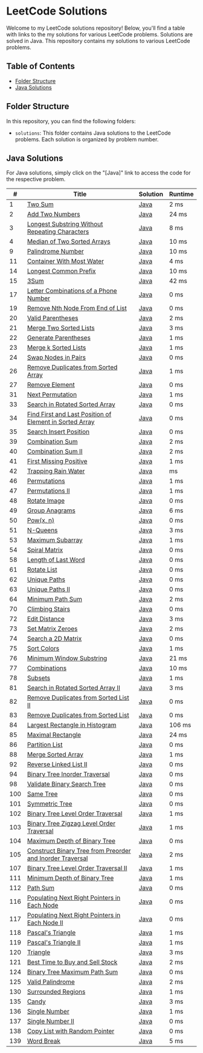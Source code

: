 # LeetCode Solutions

Welcome to my LeetCode solutions repository! Below, you'll find a table with links to the my solutions for various LeetCode problems. Solutions are solved in Java.
This repository contains my solutions to various LeetCode problems.

## Table of Contents

- [Folder Structure](#folder-structure)
- [Java Solutions](#java-solutions)

## Folder Structure

In this repository, you can find the following folders:

- `solutions`: This folder contains Java solutions to the LeetCode problems. Each solution is organized by problem number.

## Java Solutions

For Java solutions, simply click on the "[Java]" link to access the code for the respective problem.

| # | Title | Solution | Runtime |
|---| ----- | -------- | ------- |
|1|[ Two Sum](https://leetcode.com/problems/two-sum/)|[Java](./Solutions/1.%20Two%20Sum.java)|2 ms|
|2|[ Add Two Numbers](https://leetcode.com/problems/add-two-numbers/)|[Java](./Solutions/2.%20Add%20Two%20Numbers.java)|24 ms|
|3|[ Longest Substring Without Repeating Characters](https://leetcode.com/problems/longest-substring-without-repeating-characters/)|[Java](./Solutions/3.%20Longest%20Substring%20Without%20Repeating%20Characters.java)|8 ms|
|4|[ Median of Two Sorted Arrays](https://leetcode.com/problems/median-of-two-sorted-arrays/)|[Java](./Solutions/4.%20Median%20of%20Two%20Sorted%20Arrays.java)|10 ms|
|9|[ Palindrome Number](https://leetcode.com/problems/palindrome-number/)|[Java](./Solutions/9.%20Palindrome%20Number.java)|10 ms|
|11|[ Container With Most Water](https://leetcode.com/problems/container-with-most-water/)|[Java](./Solutions/11.%20Container%20With%20Most%20Water.java)|4 ms|
|14|[ Longest Common Prefix](https://leetcode.com/problems/longest-common-prefix/)|[Java](./Solutions/14.%20Longest%20Common%20Prefix.java)|10 ms|
|15|[ 3Sum](https://leetcode.com/problems/3sum/)|[Java](./Solutions/15.%203Sum.java)|42 ms|
|17|[ Letter Combinations of a Phone Number](https://leetcode.com/problems/letter-combinations-of-a-phone-number/)|[Java](./Solutions/17.%20Letter%20Combinations%20of%20a%20Phone%20Number.java)|0 ms|
|19|[ Remove Nth Node From End of List](https://leetcode.com/problems/remove-nth-node-from-end-of-list/)|[Java](./Solutions/19.%20Remove%20Nth%20Node%20From%20End%20of%20List.java)|0 ms|
|20|[ Valid Parentheses](https://leetcode.com/problems/valid-parentheses/)|[Java](./Solutions/20.%20Valid%20Parentheses.java)|2 ms|
|21|[ Merge Two Sorted Lists](https://leetcode.com/problems/merge-two-sorted-lists/)|[Java](./Solutions/21.%20Merge%20Two%20Sorted%20Lists.java)|3 ms|
|22|[ Generate Parentheses](https://leetcode.com/problems/generate-parentheses/)|[Java](./Solutions/22.%20Generate%20Parentheses.java)|1 ms|
|23|[ Merge k Sorted Lists](https://leetcode.com/problems/merge-k-sorted-lists/)|[Java](./Solutions/23.%20Merge%20k%20Sorted%20Lists.java)|1 ms|
|24|[ Swap Nodes in Pairs](https://leetcode.com/problems/swap-nodes-in-pairs/)|[Java](./Solutions/24.%20Swap%20Nodes%20in%20Pairs.java)|0 ms|
|26|[ Remove Duplicates from Sorted Array](https://leetcode.com/problems/remove-duplicates-from-sorted-array/)|[Java](./Solutions/26.%20Remove%20Duplicates%20from%20Sorted%20Array.java)|1 ms|
|27|[ Remove Element](https://leetcode.com/problems/remove-element/)|[Java](./Solutions/27.%20Remove%20Element.java)|0 ms|
|31|[ Next Permutation](https://leetcode.com/problems/next-permutation/)|[Java](./Solutions/31.%20Next%20Permutation.java)|1 ms|
|33|[ Search in Rotated Sorted Array](https://leetcode.com/problems/search-in-rotated-sorted-array/)|[Java](./Solutions/33.%20Search%20in%20Rotated%20Sorted%20Array.java)|0 ms|
|34|[ Find First and Last Position of Element in Sorted Array](https://leetcode.com/problems/find-first-and-last-position-of-element-in-sorted-array/)|[Java](./Solutions/34.%20Find%20First%20and%20Last%20Position%20of%20Element%20in%20Sorted%20Array.java)|0 ms|
|35|[ Search Insert Position](https://leetcode.com/problems/search-insert-position/)|[Java](./Solutions/35.%20Search%20Insert%20Position.java)|0 ms|
|39|[ Combination Sum](https://leetcode.com/problems/combination-sum/)|[Java](./Solutions/39.%20Combination%20Sum.java)|2 ms|
|40|[ Combination Sum II](https://leetcode.com/problems/combination-sum-ii/)|[Java](./Solutions/40.%20Combination%20Sum%20II.java)|2 ms|
|41|[ First Missing Positive](https://leetcode.com/problems/first-missing-positive/)|[Java](./Solutions/41.%20First%20Missing%20Positive.java)|1 ms|
|42|[ Trapping Rain Water](https://leetcode.com/problems/trapping-rain-water/)|[Java](./Solutions/42.%20Trapping%20Rain%20Water.java)|  ms|
|46|[ Permutations](https://leetcode.com/problems/permutations/)|[Java](./Solutions/46.%20Permutations.java)|1 ms|
|47|[ Permutations II](https://leetcode.com/problems/permutations-ii/)|[Java](./Solutions/47.%20Permutations%20II.java)|1 ms|
|48|[ Rotate Image](https://leetcode.com/problems/rotate-image/)|[Java](./Solutions/48.%20Rotate%20Image.java)|0 ms|
|49|[ Group Anagrams](https://leetcode.com/problems/group-anagrams/)|[Java](./Solutions/49.%20Group%20Anagrams.java)|6 ms|
|50|[ Pow(x, n)](https://leetcode.com/problems/powx-n/)|[Java](./Solutions/50.%20Pow(x%2C%20n).java)|0 ms|
|51|[ N-Queens](https://leetcode.com/problems/n-queens/)|[Java](./Solutions/51.%20N-Queens.java)|3 ms|
|53|[ Maximum Subarray](https://leetcode.com/problems/maximum-subarray/)|[Java](./Solutions/53.%20Maximum%20Subarray.java)|1 ms|
|54|[ Spiral Matrix](https://leetcode.com/problems/spiral-matrix/)|[Java](./Solutions/54.%20Spiral%20Matrix.java)|0 ms|
|58|[ Length of Last Word](https://leetcode.com/problems/length-of-last-word/)|[Java](./Solutions/58.%20Length%20of%20Last%20Word.java)|0 ms|
|61|[ Rotate List](https://leetcode.com/problems/rotate-list/)|[Java](./Solutions/61.%20Rotate%20List.java)|0 ms|
|62|[ Unique Paths](https://leetcode.com/problems/unique-paths/)|[Java](./Solutions/62.%20Unique%20Paths.java)|0 ms|
|63|[ Unique Paths II](https://leetcode.com/problems/unique-paths-ii/)|[Java](./Solutions/63.%20Unique%20Paths%20II.java)|0 ms|
|64|[ Minimum Path Sum](https://leetcode.com/problems/minimum-path-sum/)|[Java](./Solutions/64.%20Minimum%20Path%20Sum.java)|2 ms|
|70|[ Climbing Stairs](https://leetcode.com/problems/climbing-stairs/)|[Java](./Solutions/70.%20Climbing%20Stairs.java)|0 ms|
|72|[ Edit Distance](https://leetcode.com/problems/edit-distance/)|[Java](./Solutions/72.%20Edit%20Distance.java)|3 ms|
|73|[ Set Matrix Zeroes](https://leetcode.com/problems/set-matrix-zeroes/)|[Java](./Solutions/73.%20Set%20Matrix%20Zeroes.java)|2 ms|
|74|[ Search a 2D Matrix](https://leetcode.com/problems/search-a-2d-matrix/)|[Java](./Solutions/74.%20Search%20a%202D%20Matrix.java)|0 ms|
|75|[ Sort Colors](https://leetcode.com/problems/sort-colors/)|[Java](./Solutions/75.%20Sort%20Colors.java)|1 ms|
|76|[ Minimum Window Substring](https://leetcode.com/problems/minimum-window-substring/)|[Java](./Solutions/76.%20Minimum%20Window%20Substring.java)|21 ms|
|77|[ Combinations](https://leetcode.com/problems/combinations/)|[Java](./Solutions/77.%20Combinations.java)|10 ms|
|78|[ Subsets](https://leetcode.com/problems/subsets/)|[Java](./Solutions/78.%20Subsets.java)|1 ms|
|81|[ Search in Rotated Sorted Array II](https://leetcode.com/problems/search-in-rotated-sorted-array-ii/)|[Java](./Solutions/81.%20Search%20in%20Rotated%20Sorted%20Array%20II.java)|3 ms|
|82|[ Remove Duplicates from Sorted List II](https://leetcode.com/problems/remove-duplicates-from-sorted-list-ii/)|[Java](./Solutions/82.%20Remove%20Duplicates%20from%20Sorted%20List%20II.java)|0 ms|
|83|[ Remove Duplicates from Sorted List](https://leetcode.com/problems/remove-duplicates-from-sorted-list/)|[Java](./Solutions/83.%20Remove%20Duplicates%20from%20Sorted%20List.java)|0 ms|
|84|[ Largest Rectangle in Histogram](https://leetcode.com/problems/largest-rectangle-in-histogram/)|[Java](./Solutions/84.%20Largest%20Rectangle%20in%20Histogram.java)|106 ms|
|85|[ Maximal Rectangle](https://leetcode.com/problems/maximal-rectangle/)|[Java](./Solutions/85.%20Maximal%20Rectangle.java)|24 ms|
|86|[ Partition List](https://leetcode.com/problems/partition-list/)|[Java](./Solutions/86.%20Partition%20List.java)|0 ms|
|88|[ Merge Sorted Array](https://leetcode.com/problems/merge-sorted-array/)|[Java](./Solutions/88.%20Merge%20Sorted%20Array.java)|1 ms|
|92|[ Reverse Linked List II](https://leetcode.com/problems/reverse-linked-list-ii/)|[Java](./Solutions/92.%20Reverse%20Linked%20List%20II.java)|0 ms|
|94|[ Binary Tree Inorder Traversal](https://leetcode.com/problems/binary-tree-inorder-traversal/)|[Java](./Solutions/94.%20Binary%20Tree%20Inorder%20Traversal.java)|0 ms|
|98|[ Validate Binary Search Tree](https://leetcode.com/problems/validate-binary-search-tree/)|[Java](./Solutions/98.%20Validate%20Binary%20Search%20Tree.java)|0 ms|
|100|[ Same Tree](https://leetcode.com/problems/same-tree/)|[Java](./Solutions/100.%20Same%20Tree.java)|0 ms|
|101|[ Symmetric Tree](https://leetcode.com/problems/symmetric-tree/)|[Java](./Solutions/101.%20Symmetric%20Tree.java)|0 ms|
|102|[ Binary Tree Level Order Traversal](https://leetcode.com/problems/binary-tree-level-order-traversal/)|[Java](./Solutions/102.%20Binary%20Tree%20Level%20Order%20Traversal.java)|1 ms|
|103|[ Binary Tree Zigzag Level Order Traversal](https://leetcode.com/problems/binary-tree-zigzag-level-order-traversal/)|[Java](./Solutions/103.%20Binary%20Tree%20Zigzag%20Level%20Order%20Traversal.java)|1 ms|
|104|[ Maximum Depth of Binary Tree](https://leetcode.com/problems/maximum-depth-of-binary-tree/)|[Java](./Solutions/104.%20Maximum%20Depth%20of%20Binary%20Tree.java)|0 ms|
|105|[ Construct Binary Tree from Preorder and Inorder Traversal](https://leetcode.com/problems/construct-binary-tree-from-preorder-and-inorder-traversal/)|[Java](./Solutions/105.%20Construct%20Binary%20Tree%20from%20Preorder%20and%20Inorder%20Traversal.java)|2 ms|
|107|[ Binary Tree Level Order Traversal II](https://leetcode.com/problems/binary-tree-level-order-traversal-ii/)|[Java](./Solutions/107.%20Binary%20Tree%20Level%20Order%20Traversal%20II.java)| 1 ms|
|111|[ Minimum Depth of Binary Tree](https://leetcode.com/problems/minimum-depth-of-binary-tree/)|[Java](./Solutions/111.%20Minimum%20Depth%20of%20Binary%20Tree.java)|1 ms|
|112|[ Path Sum](https://leetcode.com/problems/path-sum/)|[Java](./Solutions/112.%20Path%20Sum.java)|0 ms|
|116|[ Populating Next Right Pointers in Each Node](https://leetcode.com/problems/populating-next-right-pointers-in-each-node/)|[Java](./Solutions/116.%20Populating%20Next%20Right%20Pointers%20in%20Each%20Node.java)|0 ms|
|117|[ Populating Next Right Pointers in Each Node II](https://leetcode.com/problems/populating-next-right-pointers-in-each-node-ii/)|[Java](./Solutions/117.%20Populating%20Next%20Right%20Pointers%20in%20Each%20Node%20II.java)|0 ms|
|118|[ Pascal's Triangle](https://leetcode.com/problems/pascals-triangle/)|[Java](./Solutions/118.%20Pascal's%20Triangle.java)|1 ms|
|119|[ Pascal's Triangle II](https://leetcode.com/problems/pascals-triangle-ii/)|[Java](./Solutions/119.%20Pascal's%20Triangle%20II.java)|1 ms|
|120|[ Triangle](https://leetcode.com/problems/triangle/)|[Java](./Solutions/120.%20Triangle.java)|3 ms|
|121|[ Best Time to Buy and Sell Stock](https://leetcode.com/problems/best-time-to-buy-and-sell-stock/)|[Java](./Solutions/121.%20Best%20Time%20to%20Buy%20and%20Sell%20Stock.java)|2 ms|
|124|[ Binary Tree Maximum Path Sum](https://leetcode.com/problems/binary-tree-maximum-path-sum/)|[Java](./Solutions/124.%20Binary%20Tree%20Maximum%20Path%20Sum.java)|0 ms|
|125|[ Valid Palindrome](https://leetcode.com/problems/valid-palindrome/)|[Java](./Solutions/125.%20Valid%20Palindrome.java)|2 ms|
|130|[ Surrounded Regions](https://leetcode.com/problems/surrounded-regions/)|[Java](./Solutions/130.%20Surrounded%20Regions.java)|1 ms|
|135|[ Candy](https://leetcode.com/problems/candy/)|[Java](./Solutions/135.%20Candy.java)|3 ms|
|136|[ Single Number](https://leetcode.com/problems/single-number/)|[Java](./Solutions/136.%20Single%20Number.java)|1 ms|
|137|[ Single Number II](https://leetcode.com/problems/single-number-ii/)|[Java](./Solutions/137.%20Single%20Number%20II.java)|0 ms|
|138|[ Copy List with Random Pointer](https://leetcode.com/problems/copy-list-with-random-pointer/)|[Java](./Solutions/138.%20Copy%20List%20with%20Random%20Pointer.java)|0 ms|
|139|[ Word Break](https://leetcode.com/problems/word-break/)|[Java](./Solutions/139.%20Word%20Break.java)|5 ms|



















